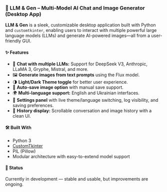 ### 🧠 LLM & Gen – Multi-Model AI Chat and Image Generator (Desktop App)

**LLM & Gen** is a sleek, customizable desktop application built with Python and `customtkinter`, enabling users to interact with multiple powerful large language models (LLMs) and generate AI-powered images—all from a user-friendly GUI.

#### ✨ Features

* 💬 **Chat with multiple LLMs:** Support for DeepSeek V3, Anthropic, LLaMA 3, Gryphe, Mistral, and more.
* 🖼️ **Generate images from text prompts** using the Flux model.
* 🌗 **Light/Dark Theme toggle** for better user experience.
* 💾 **Auto-save image option** with manual save support.
* 🌍 **Multi-language support:** English and Ukrainian interfaces.
* 🧰 **Settings panel** with live theme/language switching, log visibility, and saving preferences.
* 📜 **History display:** Scrollable conversation and image history with a clean UI.

#### 🛠 Built With

* Python 3
* [CustomTkinter](https://github.com/TomSchimansky/CustomTkinter)
* PIL (Pillow)
* Modular architecture with easy-to-extend model support

#### 🚧 Status

Currently in development — stable and usable, but improvements are ongoing.
